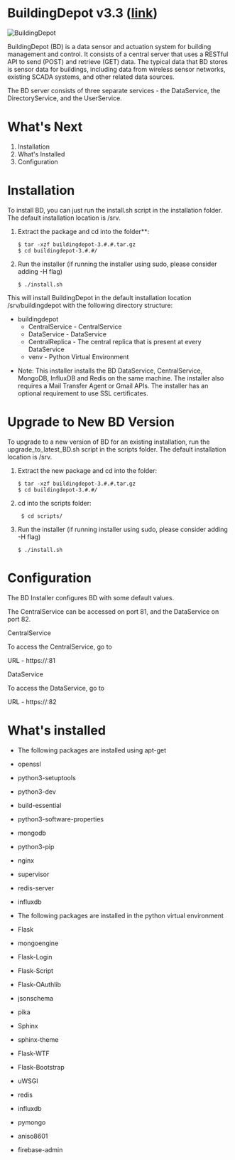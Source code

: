 BuildingDepot v3.3 ([link](https://buildingdepot.org/))
====================

![BuildingDepot](https://github.com/synergylabs/BuildingDepot-v3/workflows/BuildingDepot/badge.svg)

BuildingDepot (BD) is a data sensor and actuation system for building management and control. It consists of a central server that uses a RESTful API to send (POST) and retrieve (GET) data. The typical data that BD stores is sensor data for buildings, including data from wireless sensor networks, existing SCADA systems, and other related data sources. 

The BD server consists of three separate services - the DataService, the DirectoryService, and the UserService.

What's Next
===========

1. Installation
2. What's Installed
3. Configuration

Installation
============

To install BD, you can just run the install.sh script in the installation folder. The default installation location is /srv.

1. Extract the package and cd into the folder**:

    ```shell
    $ tar -xzf buildingdepot-3.#.#.tar.gz 
    $ cd buildingdepot-3.#.#/
    ```
   
2. Run the installer (if running the installer using sudo, please consider adding -H flag)

    ```shell
    $ ./install.sh
    ```
This will install BuildingDepot in the default installation location /srv/buildingdepot with the following directory structure:

- buildingdepot
    - CentralService - CentralService
    - DataService - DataService
    - CentralReplica - The central replica that is present at every DataService
    - venv - Python Virtual Environment

* Note:
This installer installs the BD DataService, CentralService, MongoDB, InfluxDB and Redis on the same machine. The installer also requires a Mail Transfer Agent or Gmail APIs. The installer has an optional requirement to use SSL certificates.

Upgrade to New BD Version
=========================
To upgrade to a new version of BD for an existing installation, 
run the upgrade_to_latest_BD.sh script in the scripts folder. The 
default installation location is /srv.

1. Extract the new package and cd into the folder:

    ```shell
    $ tar -xzf buildingdepot-3.#.#.tar.gz
    $ cd buildingdepot-3.#.#/
    ```
   
2. cd into the scripts folder:
    ```shell
     $ cd scripts/
    ```

3. Run the installer (if running installer using sudo, please consider adding -H flag)
    ```shell
    $ ./install.sh
    ```

Configuration
=============

The BD Installer configures BD with some default values.

The CentralService can be accessed on port 81, and the DataService on port 82.

CentralService

To access the CentralService, go to

   URL - https://<host>:81

DataService

To access the DataService, go to

   URL - https://<host>:82

What's installed
===============

* The following packages are installed using apt-get
 * openssl
 * python3-setuptools
 * python3-dev
 * build-essential
 * python3-software-properties
 * mongodb
 * python3-pip
 * nginx
 * supervisor
 * redis-server
 * influxdb

* The following packages are installed in the python virtual environment
 * Flask
 * mongoengine
 * Flask-Login
 * Flask-Script
 * Flask-OAuthlib
 * jsonschema
 * pika
 * Sphinx
 * sphinx-theme
 * Flask-WTF
 * Flask-Bootstrap
 * uWSGI
 * redis
 * influxdb
 * pymongo
 * aniso8601
 * firebase-admin
